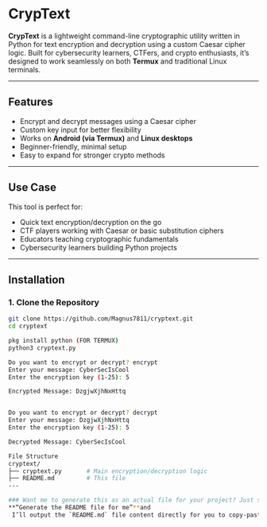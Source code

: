 # CrypText

**CrypText** is a lightweight command-line cryptographic utility written in Python for text encryption and decryption using a custom Caesar cipher logic. Built for cybersecurity learners, CTFers, and crypto enthusiasts, it’s designed to work seamlessly on both **Termux** and traditional Linux terminals.

---

## Features

- Encrypt and decrypt messages using a Caesar cipher
- Custom key input for better flexibility
- Works on **Android (via Termux)** and **Linux desktops**
- Beginner-friendly, minimal setup
- Easy to expand for stronger crypto methods

---

## Use Case

This tool is perfect for:
- Quick text encryption/decryption on the go
- CTF players working with Caesar or basic substitution ciphers
- Educators teaching cryptographic fundamentals
- Cybersecurity learners building Python projects

---

## Installation

### 1. Clone the Repository

```bash
git clone https://github.com/Magnus7811/cryptext.git
cd cryptext

pkg install python (FOR TERMUX)
python3 cryptext.py

Do you want to encrypt or decrypt? encrypt
Enter your message: CyberSecIsCool
Enter the encryption key (1-25): 5

Encrypted Message: DzgjwXjhNxHttq


Do you want to encrypt or decrypt? decrypt
Enter your message: DzgjwXjhNxHttq
Enter the encryption key (1-25): 5

Decrypted Message: CyberSecIsCool

File Structure
cryptext/
├── cryptext.py       # Main encryption/decryption logic
├── README.md         # This file
---

### Want me to generate this as an actual file for your project? Just say:
**“Generate the README file for me”**and
 I’ll output the `README.md` file content directly for you to copy-paste into your Termux folder.
